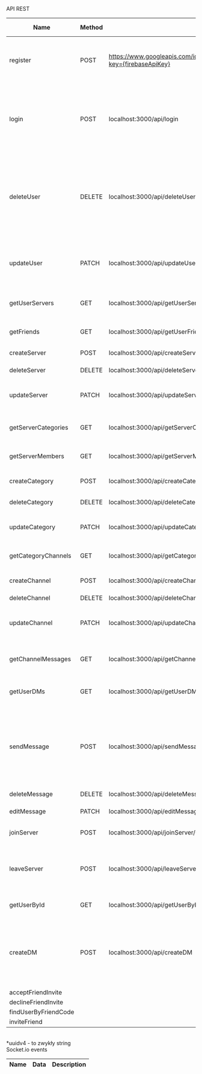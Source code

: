 API REST

Name | Method | URL |Body required fields | Description | Work[ ✅️, ❌️]
---- | ------ | --- | ------------------- | ----------- | --------------
register | POST | https://www.googleapis.com/identitytoolkit/v3/relyingparty/verifyPassword?key={firebaseApiKey} | email: string, password: string, returnSecureToken :true | Pozwala zautoryzować firebase requestem TYLKO WERSJA CMD | ✅️
login | POST | localhost:3000/api/login | Token: string{ten od firebase} | Pozwala zalogować się do API na 1h potem wymaga ponownej autoryzacji zwraca token JWT | ✅️
deleteUser | DELETE | localhost:3000/api/deleteUser | null | Usuwa usera oraz każe usunąć użytkownikowi token z jwt z cookie nawet jak nie usunie to autoryzacja czegoś takiego nie przepuści | ✅️
updateUser | PATCH | localhost:3000/api/updateUser | min 1 z tych name: string avatar: string | Aktualizuje usera w bazie danych może zmienić jego nick lub link do avataru | ✅️
getUserServers | GET | localhost:3000/api/getUserServers | null | Podaje listę serverów do których należysz | ✅️
getFriends | GET | localhost:3000/api/getUserFriends | null | Podaję listę znajomych których masz | ✅️
createServer | POST | localhost:3000/api/createServer | serverName: string | Tworzy server | ✅️
deleteServer | DELETE | localhost:3000/api/deleteServer | serverUuid: uuidv4 | Usuwa server | ✅️
updateServer | PATCH | localhost:3000/api/updateServer | serverUuid: uuidv4, name: string | Aktualizuje dane servera, aktualnie tylko nazwę | ✅️
getServerCategories | GET | localhost:3000/api/getServerCategories | serverUuid: uuidv4 | Zwraca listę wszystkich kategori na serverze | ✅️
getServerMembers | GET | localhost:3000/api/getServerMembers | serverUuid: uuidv4 | Zwraca listę członków servera | ✅️
createCategory | POST | localhost:3000/api/createCategory | serverUuid: uuidv4, name: string | Tworzy nową kategorię na serverze | ✅️
deleteCategory | DELETE | localhost:3000/api/deleteCategory | categoryId: int | Usuwa kategorię | ✅️
updateCategory | PATCH | localhost:3000/api/updateCategory | categoryId: int, name: string | Aktualizuje dane kategori aktualnie tylko nazwę | ✅️
getCategoryChannels | GET | localhost:3000/api/getCategoryChannels | categoryId: int | Zwraca kanały należące do kategori | ✅️
createChannel | POST | localhost:3000/api/createChannel | channelName: string, categoryId: int, voice: bool | Tworzy kanał tekstowy lub głosowy | ✅️
deleteChannel | DELETE | localhost:3000/api/deleteChannel | channelId: int | Usuwa kanał | ✅️
updateChannel | PATCH | localhost:3000/api/updateChannel | channelId: int, channelName: string | Zmienia dane kanału aktualnie znowu tylko nazwę | ✅️
getChannelMessages | GET | localhost:3000/api/getChannelMessages | channelId: int | Zwraca listę wszystkich wiadomości w kanale | ✅️
getUserDMs | GET | localhost:3000/api/getUserDMs | null | Zwraca listę serverów DM do których należysz | ✅️
sendMessage | POST | localhost:3000/api/sendMessage | content: string, channelId: int, OPTIONAL parentMessage: int( może być zbagowane bo nie sprawdzam czy wskazywana wiadomość w ogóle istnieje) | Wysyła wiadomość do wskazanego kanału | ✅️
deleteMessage | DELETE | localhost:3000/api/deleteMessage | messageId: int | Usuwa wiadomość | ✅️
editMessage | PATCH | localhost:3000/api/editMessage | messageId: int, content: string | Edytuje treść wiadomości | ✅️
joinServer | POST | localhost:3000/api/joinServer/{serverUuid} | null | Po kliknięciu w link dołączy cię do serwera | ✅️
leaveServer | POST | localhost:3000/api/leaveServer/{serverUuid} | null | Po kliknięciu w link opuszcza server o ile nie jesteś jego ownerem | ✅️
getUserById | GET | localhost:3000/api/getUserById | userId: uuidv4 | Zwraca informacje o użytkowniku | ✅️
createDM | POST | localhost:3000/api/createDM | reciverId: uuidv4 | Tworzy specjalny server do którego mogą należeć tylko dwaj użytkownicy oraz nie da się go edytować |  ✅️
acceptFriendInvite ||||| ❌️
declineFriendInvite ||||| ❌️
findUserByFriendCode ||||| ❌️
inviteFriend ||||| ❌️

</br>
*uuidv4 - to zwykły string
</br>
Socket.io events

Name | Data | Description
---- | ---- | -----------